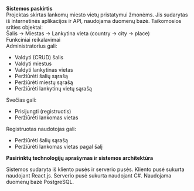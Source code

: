 <b>Sistemos paskirtis</b>
</br>
Projektas skirtas lankomų miesto vietų pristatymui žmonėms. Jis sudarytas iš internetinės aplikacijos ir API, naudojama duomenų bazė.
Taikomosios srities objektai:</br>
Šalis -> Miestas -> Lankytina vieta (country ->  city -> place)</br>
Funkciniai reikalavimai</br>
Administratorius gali:
- Valdyti (CRUD) šalis 
- Valdyti miestus
- Valdyti lankytinas vietas
- Peržiūrėti šalių sąrašą
- Peržiūrėti miestų sąrašą
- Peržiūrėti lankytinų vietų sąrašą
  
Svečias gali:
- Prisijungti (registruotis)
- Peržiūrėti  lankomas vietas
  
Registruotas naudotojas gali:
- Peržiūrėti šalių sąrašą
- Peržiūrėti lankomas vietas pagal šalį
  
<b>Pasirinktų technologijų aprašymas ir sistemos architektūra</b></br>

Sistemos sudaryta iš kliento pusės ir serverio pusės. Kliento pusė sukurta naudojant React.js. Serverio pusė sukurta naudojant C#. Naudojama duomenų bazė PostgreSQL.
